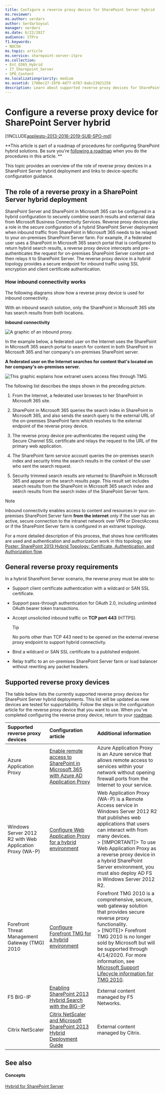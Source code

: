 ```yaml
---
title: Configure a reverse proxy device for SharePoint Server hybrid
ms.reviewer: 
ms.author: serdars
author: SerdarSoysal
manager: serdars
ms.date: 6/22/2017
audience: ITPro
f1.keywords:
- NOCSH
ms.topic: article
ms.service: sharepoint-server-itpro
ms.collection:
- Ent_O365_Hybrid
- IT_Sharepoint_Server
- SPO_Content
ms.localizationpriority: medium
ms.assetid: 1780ec27-19f8-4d77-b787-8abc23921258
description: Learn about supported reverse proxy devices for SharePoint Server hybrid deployments.
---
```


# Configure a reverse proxy device for SharePoint Server hybrid

[!INCLUDE[appliesto-2013-2016-2019-SUB-SPO-md](../includes/appliesto-2013-2016-2019-SUB-SPO-md.md)] 
  
 **This article is part of a roadmap of procedures for configuring SharePoint hybrid solutions. Be sure you're [following a roadmap](configuration-roadmaps.md) when you do the procedures in this article. **
  
This topic provides an overview of the role of reverse proxy devices in a SharePoint Server hybrid deployment and links to device-specific configuration guidance.
  
    
## The role of a reverse proxy in a SharePoint Server hybrid deployment
<a name="role"> </a>

SharePoint Server and SharePoint in Microsoft 365 can be configured in a hybrid configuration to securely combine search results and external data from Microsoft Business Connectivity Services. Reverse proxy devices play a role in the secure configuration of a hybrid SharePoint Server deployment when inbound traffic from SharePoint in Microsoft 365 needs to be relayed to your on-premises SharePoint Server farm. For example, if a federated user uses a SharePoint in Microsoft 365 search portal that is configured to return hybrid search results, a reverse proxy device intercepts and pre-authenticates the request for on-premises SharePoint Server content and then relays it to SharePoint Server. The reverse proxy device in a hybrid topology provides a secure endpoint for inbound traffic using SSL encryption and client certificate authentication.
  
### How inbound connectivity works

The following diagrams show how a reverse proxy device is used for inbound connectivity.
  
With an inbound search solution, only the SharePoint in Microsoft 365 site has search results from both locations.
  
**Inbound connectivity**

![A graphic of an inbound proxy.](../media/Inbound.gif)
  
In the example below, a federated user on the Internet uses the SharePoint in Microsoft 365 search portal to search for content in both SharePoint in Microsoft 365 and her company's on-premises SharePoint server.
  
**A federated user on the Internet searches for content that's located on her company's on-premises server.**

![This graphic explains how extranet users access files through TMG.](../media/Extranet_users_through_TMG.gif)
  
The following list describes the steps shown in the preceding picture.
  
1. From the Internet, a federated user browses to her SharePoint in Microsoft 365 site.
    
2. SharePoint in Microsoft 365 queries the search index in SharePoint in Microsoft 365, and also sends the search query to the external URL of the on-premises SharePoint farm which resolves to the external endpoint of the reverse proxy device.
    
3. The reverse proxy device pre-authenticates the request using the Secure Channel SSL certificate and relays the request to the URL of the primary web application.
    
4. The SharePoint farm service account queries the on-premises search index and security trims the search results in the context of the user who sent the search request.
    
5. Security trimmed search results are returned to SharePoint in Microsoft 365 and appear on the search results page. This result set includes search results from the SharePoint in Microsoft 365 search index and search results from the search index of the SharePoint Server farm.
    
> [!NOTE]
> Inbound connectivity enables access to content and resources in your on-premises SharePoint Server farm **from the internet** only if the user has an active, secure connection to the intranet network over VPN or DirectAccess or if the SharePoint Server farm is configured in an extranet topology. 
  
For a more detailed description of this process, that shows how certificates are used and authentication and authorization work in this topology, see [Poster: SharePoint 2013 Hybrid Topology: Certificate, Authentication, and Authorization flow](https://go.microsoft.com/fwlink/?LinkId=392320).
  
## General reverse proxy requirements
<a name="requirements"> </a>

In a hybrid SharePoint Server scenario, the reverse proxy must be able to:
  
- Support client certificate authentication with a wildcard or SAN SSL certificate.
    
- Support pass-through authentication for OAuth 2.0, including unlimited OAuth bearer token transactions.
    
- Accept unsolicited inbound traffic on **TCP port 443** (HTTPS). 
    
    > [!TIP]
    > No ports other than TCP 443 need to be opened on the external reverse proxy endpoint to support hybrid connectivity. 
  
- Bind a wildcard or SAN SSL certificate to a published endpoint.
    
- Relay traffic to an on-premises SharePoint Server farm or load balancer without rewriting any packet headers.
    
## Supported reverse proxy devices
<a name="devices"> </a>

The table below lists the currently supported reverse proxy devices for SharePoint Server hybrid deployments. This list will be updated as new devices are tested for supportability. Follow the steps in the configuration article for the reverse proxy device that you want to use. When you've completed configuring the reverse proxy device, return to your [roadmap](configuration-roadmaps.md).
  
|**Supported reverse proxy devices**|**Configuration article**|**Additional information**|
|:-----|:-----|:-----|
|Azure Application Proxy|[Enable remote access to SharePoint in Microsoft 365 with Azure AD Application Proxy](/azure/active-directory/manage-apps/application-proxy-integrate-with-sharepoint-server)|Azure Application Proxy is an Azure service that allows remote access to services within your network without opening firewall ports from the Internet to your service.|
|Windows Server 2012 R2 with Web Application Proxy (WA-P)  <br/> |[Configure Web Application Proxy for a hybrid environment](configure-web-application-proxy-for-a-hybrid-environment.md) <br/> |Web Application Proxy (WA-P) is a Remote Access service in Windows Server 2012 R2 that publishes web applications that users can interact with from many devices.  <br/> > [!IMPORTANT]> To use Web Application Proxy as a reverse proxy device in a hybrid SharePoint Server environment, you must also deploy AD FS in Windows Server 2012 R2.           |
|Forefront Threat Management Gateway (TMG) 2010  <br/> |[Configure Forefront TMG for a hybrid environment](configure-forefront-tmg-for-a-hybrid-environment.md) <br/> |Forefront TMG 2010 is a comprehensive, secure, web gateway solution that provides secure reverse proxy functionality.  <br/> > [!NOTE]> Forefront TMG 2010 is no longer sold by Microsoft but will be supported through 4/14/2020. For more information, see [Microsoft Support Lifecycle information for TMG 2010](https://support.microsoft.com/lifecycle/default.aspx?LN=en-us&amp;p1=14873&amp;x=13&amp;y=9).           |
|F5 BIG-IP  <br/> |[Enabling SharePoint 2013 Hybrid Search with the BIG-IP](https://community.f5.com/t5/technical-articles/enabling-sharepoint-2013-hybrid-search-with-the-big-ip/ta-p/282467) <br/> |External content managed by F5 Networks.  <br/> |
|Citrix NetScaler  <br/> |[Citrix NetScaler and Microsoft SharePoint 2013 Hybrid Deployment Guide](https://www.citrix.com/content/dam/citrix/en_us/documents/products-solutions/deployment-guide-netscaler-office-365-en.pdf) <br/> |External content managed by Citrix.  <br/> |
   
## See also
<a name="devices"> </a>

#### Concepts

[Hybrid for SharePoint Server](hybrid.md)
